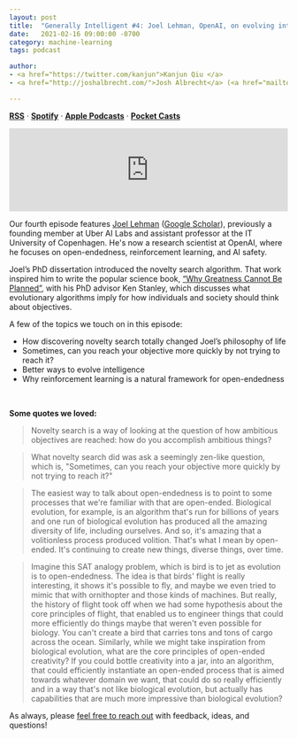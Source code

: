 ```yaml
---
layout: post
title:  "Generally Intelligent #4: Joel Lehman, OpenAI, on evolving intelligence, open-endedness, and reinforcement learning"
date:   2021-02-16 09:00:00 -0700
category: machine-learning
tags: podcast 

author: 
- <a href="https://twitter.com/kanjun">Kanjun Qiu </a>
- <a href="http://joshalbrecht.com/">Josh Albrecht</a> (<a href="mailto:joshalbrecht@gmail.com">email</a>)

---
```


**[RSS](https://anchor.fm/s/42cab330/podcast/rss)** · **[Spotify](https://open.spotify.com/show/1hikWa5LWDQJwXtz5LoeVn)** · **[Apple Podcasts](https://podcasts.apple.com/us/podcast/generally-intelligent/id1544921720)** · **[Pocket Casts](https://pca.st/ewh266dr)** 

<iframe id="podcast-embed" src="https://anchor.fm/untitled-ai/embed/episodes/Episode-04-Joel-Lehman--OpenAI--on-evolution--open-endedness--and-reinforcement-learning-eqguml/a-a4ln5m5" width="100%" frameborder="0" scrolling="no"></iframe>

Our fourth episode features [Joel Lehman](http://joellehman.com/) ([Google Scholar](https://scholar.google.com/citations?hl=en&user=GcvxHWQAAAAJ&view_op=list_works&sortby=pubdate)), previously a founding member at Uber AI Labs and assistant professor at the IT University of Copenhagen. He's now a research scientist at OpenAI, where he focuses on open-endedness, reinforcement learning, and AI safety.

Joel’s PhD dissertation introduced the novelty search algorithm. That work inspired him to write the popular science book, [“Why Greatness Cannot Be Planned”](https://www.amazon.com/Why-Greatness-Cannot-Planned-Objective/dp/3319155237), with his PhD advisor Ken Stanley, which discusses what evolutionary algorithms imply for how individuals and society should think about objectives.

A few of the topics we touch on in this episode:

- How discovering novelty search totally changed Joel’s philosophy of life
- Sometimes, can you reach your objective more quickly by not trying to reach it?
- Better ways to evolve intelligence
- Why reinforcement learning is a natural framework for open-endedness

<br />

**Some quotes we loved:**

> Novelty search is a way of looking at the question of how ambitious objectives are reached: how do you accomplish ambitious things?

> What novelty search did was ask a seemingly zen-like question, which is, "Sometimes, can you reach your objective more quickly by not trying to reach it?"

> The easiest way to talk about open-endedness is to point to some processes that we're familiar with that are open-ended. Biological evolution, for example, is an algorithm that's run for billions of years and one run of biological evolution has produced all the amazing diversity of life, including ourselves. And so, it's amazing that a volitionless process produced volition. That's what I mean by open-ended. It's continuing to create new things, diverse things, over time.

> Imagine this SAT analogy problem, which is bird is to jet as evolution is to open-endedness. The idea is that birds' flight is really interesting, it shows it's possible to fly, and maybe we even tried to mimic that with ornithopter and those kinds of machines. But really, the history of flight took off when we had some hypothesis about the core principles of flight, that enabled us to engineer things that could more efficiently do things maybe that weren't even possible for biology. You can't create a bird that carries tons and tons of cargo across the ocean. Similarly, while we might take inspiration from biological evolution, what are the core principles of open-ended creativity? If you could bottle creativity into a jar, into an algorithm, that could efficiently instantiate an open-ended process that is aimed towards whatever domain we want, that could do so really efficiently and in a way that's not like biological evolution, but actually has capabilities that are much more impressive than biological evolution?

As always, please [feel free to reach out](https://twitter.com/kanjun) with feedback, ideas, and questions!

